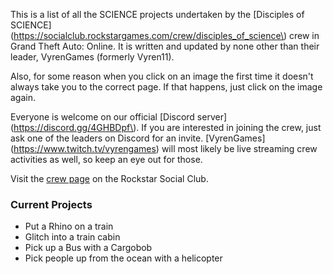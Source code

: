 This is a list of all the SCIENCE projects undertaken by the [Disciples of SCIENCE](https://socialclub.rockstargames.com/crew/disciples_of_science\) crew in Grand Theft Auto: Online. It is written and updated by none other than their leader, <span>VyrenGames</span> \(formerly <span>Vyren11</span>).

Also, for some reason when you click on an image the first time it doesn't always take you to the correct page. If that happens, just click on the image again.

Everyone is welcome on our official [Discord server](https://discord.gg/4GHBDpf\). If you are interested in joining the crew, just ask one of the leaders on Discord for an invite. [VyrenGames]\(https://www.twitch.tv/vyrengames) will most likely be live streaming crew activities as well, so keep an eye out for those.

Visit the [crew page](https://socialclub.rockstargames.com/crew/disciples_of_science) on the Rockstar Social Club.

### Current Projects

* Put a Rhino on a train
* Glitch into a train cabin
* Pick up a Bus with a Cargobob
* Pick people up from the ocean with a helicopter